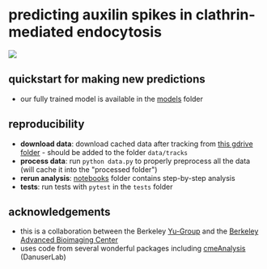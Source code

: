 # predicting auxilin spikes in clathrin-mediated endocytosis

![](https://yu-group.github.io/auxilin-prediction/fig_pipeline.jpg)

## quickstart for making new predictions
- our fully trained model is available in the [models](models) folder

## reproducibility
- **download data**: download cached data after tracking from [this gdrive folder](https://drive.google.com/drive/folders/1mh2wn0KLtj90j_rfgPUGEJgMZAEl0Yi7?usp=sharing) - should be added to the folder `data/tracks`
- **process data**: run `python data.py` to properly preprocess all the data (will cache it into the "processed folder")
- **rerun analysis**: [notebooks](notebooks) folder contains step-by-step analysis
- **tests**: run tests with `pytest` in the `tests` folder

## acknowledgements
- this is a collaboration between the Berkeley [Yu-Group](https://www.stat.berkeley.edu/~yugroup/) and the [Berkeley Advanced Bioimaging Center](http://abc.berkeley.edu/)
- uses code from several wonderful packages including [cmeAnalysis](https://github.com/DanuserLab/cmeAnalysis) (DanuserLab)